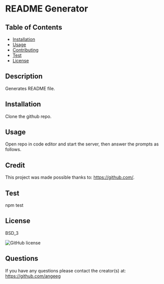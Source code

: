 # README Generator
## Table of Contents
* [Installation](#installation)
* [Usage](#usage)
* [Contributing](#contributing)
* [Test](#test)
* [License](#license)
## Description 
Generates README file. 
## Installation 
Clone the github repo. 
## Usage 
Open repo in code editor and start the server, then answer the prompts as follows. 
## Credit
This project was made possible thanks to: https://github.com/.
## Test 
npm test
## License 
BSD_3

![GitHub license](https://img.shields.io/badge/license-BSD_3-blue.svg)
## Questions
If you have any questions please contact the creator(s) at: https://github.com/angeeg
